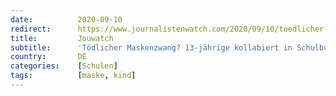 ```yaml
---
date:          2020-09-10
redirect:      https://www.journalistenwatch.com/2020/09/10/toedlicher-maskenzwang-schulbus/
title:         Jouwatch
subtitle:      'Tödlicher Maskenzwang? 13-jährige kollabiert in Schulbus und stirbt'
country:       DE
categories:    [Schulen]
tags:          [maske, kind]
---
```

